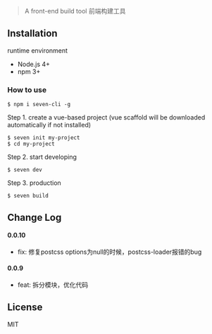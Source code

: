 > A front-end build tool 前端构建工具

## Installation

runtime environment
- Node.js 4+
- npm 3+

### How to use
```shell
$ npm i seven-cli -g
```

Step 1. create a vue-based project (vue scaffold will be downloaded automatically if not installed)
```shell
$ seven init my-project
$ cd my-project
```

Step 2. start developing
```shell
$ seven dev
```

Step 3. production
```shell
$ seven build
```

## Change Log

#### 0.0.10
* fix: 修复postcss options为null的时候，postcss-loader报错的bug

#### 0.0.9
* feat: 拆分模块，优化代码

## License
MIT
